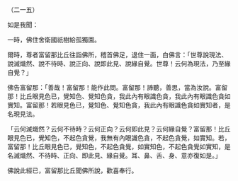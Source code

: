 （二一五）

如是我聞：

一時，佛住舍衛國祇樹給孤獨園。

爾時，尊者富留那比丘往詣佛所，稽首佛足，退住一面，白佛言：「世尊說現法、說滅熾然、說不待時、說正向、說即此見、說緣自覺。世尊！云何為現法，乃至緣自覺？」

佛告富留那：「善哉！富留那！能作此問。富留那！諦聽，善思，當為汝說。富留那！比丘眼見色已，覺知色、覺知色貪，我此內有眼識色貪，我此內有眼識色貪如實知。富留那！若眼見色已，覺知色、覺知色貪，我此內有眼識色貪如實知者，是名現見法。

「云何滅熾然？云何不待時？云何正向？云何即此見？云何緣自覺？富留那！比丘眼見色已，覺知色，不起色貪覺，我無有內眼識色貪，不起色貪覺，如實知。若，富留那！比丘眼見色已，覺知色，不起色貪覺，如實知色，不起色貪覺如實知，是名滅熾然、不待時、正向、即此見、緣自覺。耳、鼻、舌、身、意亦復如是。」

佛說此經已，富留那比丘聞佛所說，歡喜奉行。




